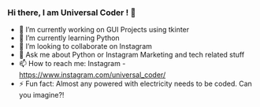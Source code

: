 ### Hi there, I am Universal Coder ! 👋

- 🔭 I’m currently working on GUI Projects using tkinter
- 🌱 I’m currently learning Python
- 👯 I’m looking to collaborate on Instagram
- 💬 Ask me about Python or Instagram Marketing and tech related stuff
- 📫 How to reach me: Instagram - https://www.instagram.com/universal_coder/
- ⚡ Fun fact: Almost any powered with electricity needs to be coded. Can you imagine?!

